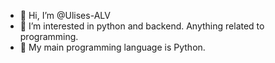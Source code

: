 - 👋 Hi, I’m @Ulises-ALV
- 👀 I’m interested in python and backend. Anything related to programming.
- 🌱 My main programming language is Python.

<!---
Ulises-ALV/Ulises-ALV is a ✨ special ✨ repository because its `README.md` (this file) appears on your GitHub profile.
You can click the Preview link to take a look at your changes.
--->
